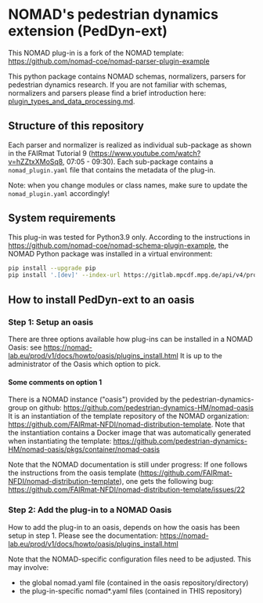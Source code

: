 # NOMAD's pedestrian dynamics extension (PedDyn-ext)
This NOMAD plug-in is a fork of the NOMAD template: https://github.com/nomad-coe/nomad-parser-plugin-example

This python package contains NOMAD schemas, normalizers, parsers for pedestrian dynamics research. 
If you are not familiar with schemas, normalizers and parsers please find a brief introduction here: [plugin_types_and_data_processing.md](docs/concepts/plugin_types_and_data_processing.md).







## Structure of this repository

Each parser and normalizer is realized as individual sub-package as shown in the FAIRmat Tutorial 9 (https://www.youtube.com/watch?v=hZZtxXMoSq8, 07:05 - 09:30).
Each sub-package contains a `nomad_plugin.yaml` file that contains the metadata of the plug-in.

Note: when you change modules or class names, make sure to update the `nomad_plugin.yaml` accordingly!



## System requirements

This plug-in was tested for Python3.9 only.
According to the instructions in https://github.com/nomad-coe/nomad-schema-plugin-example, 
the NOMAD Python package was installed in a virtual environment: 

```sh
pip install --upgrade pip
pip install '.[dev]' --index-url https://gitlab.mpcdf.mpg.de/api/v4/projects/2187/packages/pypi/simple
```


## How to install PedDyn-ext to an oasis

### Step 1: Setup an oasis

There are three options available how plug-ins can be installed in a NOMAD Oasis: see https://nomad-lab.eu/prod/v1/docs/howto/oasis/plugins_install.html
It is up to the administrator of the Oasis which option to pick. 

#### Some comments on option 1
There is a NOMAD instance ("oasis") provided by the pedestrian-dynamics-group on github:
https://github.com/pedestrian-dynamics-HM/nomad-oasis
It is an instantiation of the template repository of the NOMAD organization: https://github.com/FAIRmat-NFDI/nomad-distribution-template.
Note that the instantiation contains a Docker image that was automatically generated when instantiating the template: https://github.com/pedestrian-dynamics-HM/nomad-oasis/pkgs/container/nomad-oasis

Note that the NOMAD documentation is still under progress:
If one follows the instructions from the oasis template (https://github.com/FAIRmat-NFDI/nomad-distribution-template),
one gets the following bug: https://github.com/FAIRmat-NFDI/nomad-distribution-template/issues/22


### Step 2: Add the plug-in to a NOMAD Oasis

How to add the plug-in to an oasis, depends on how the oasis has been setup in step 1. 
Please see the documentation: https://nomad-lab.eu/prod/v1/docs/howto/oasis/plugins_install.html

Note that the NOMAD-specific configuration files need to be adjusted. This may involve:
- the global nomad.yaml file (contained in the oasis repository/directory)
- the plug-in-specific nomad*.yaml files (contained in THIS repository)




